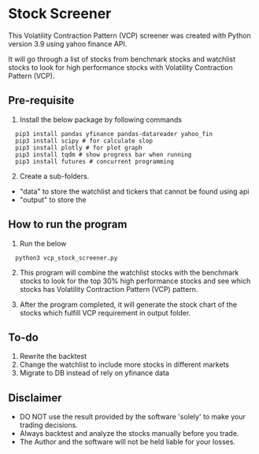 # Stock Screener

This Volatility Contraction Pattern (VCP) screener was created with Python version 3.9 using yahoo finance API.

It will go through a list of stocks from benchmark stocks and watchlist stocks to look for high performance stocks with Volatility Contraction Pattern (VCP).

## Pre-requisite

1. Install the below package by following commands

```
  pip3 install pandas yfinance pandas-datareader yahoo_fin
  pip3 install scipy # for calculate slop
  pip3 install plotly # for plot graph
  pip3 install tqdm # show progress bar when running
  pip3 install futures # concurrent programming

```

2. Create a sub-folders.  
 - "data" to store the watchlist and tickers that cannot be found using api
 - "output" to store the 

## How to run the program

1. Run the below

```
  python3 vcp_stock_screener.py 

```

2. This program will combine the watchlist stocks with the benchmark stocks to look for the top 30% high performance stocks and see which stocks has Volatility Contraction Pattern (VCP) pattern. 

3. After the program completed, it will generate the stock chart of the stocks which fulfill VCP requirement in output folder. 

## To-do
1. Rewrite the backtest
2. Change the watchlist to include more stocks in different markets
3. Migrate to DB instead of rely on yfinance data

## Disclaimer
- DO NOT use the result provided by the software 'solely' to make your trading decisions.
- Always backtest and analyze the stocks manually before you trade.
- The Author and the software will not be held liable for your losses.